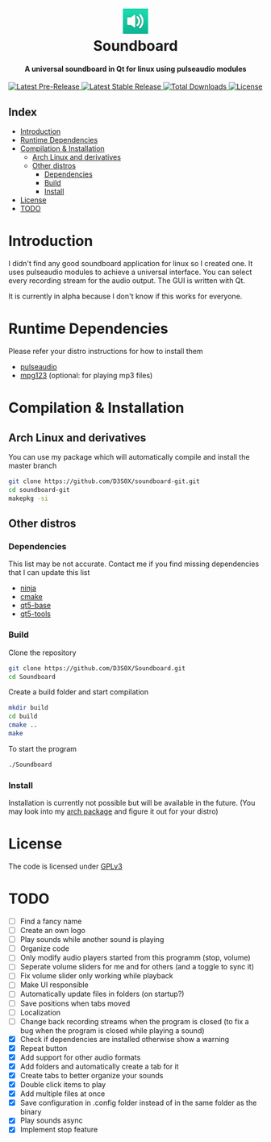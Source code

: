 <div align="center">
  <p>
    <h1>
      <a href="#readme">
        <img src="icon.jpg" width="50" alt="Soundboard" />
      </a>
      <br />
      Soundboard
    </h1>
    <h4>A universal soundboard in Qt for linux using pulseaudio modules</h4>
  </p>
  <p>
    <a href="https://github.com/D3S0X/Soundboard/releases">
      <img src="https://img.shields.io/github/release-date-pre/D3S0X/Soundboard.svg?style=flat-square&label=pre-release" alt="Latest Pre-Release" />
    </a>
    <a href="https://github.com/D3S0X/Soundboard/releases">
      <img src="https://img.shields.io/github/release/D3S0X/Soundboard.svg?style=flat-square&label=release" alt="Latest Stable Release" />
    </a>
    <a href="https://github.com/D3S0X/Soundboard/releases">
      <img src="https://img.shields.io/github/downloads/D3S0X/Soundboard/total.svg?style=flat-square" alt="Total Downloads" />
    </a>
    <a href="https://github.com/D3S0X/Soundboard/blob/master/LICENSE">
      <img src="https://img.shields.io/github/license/D3S0X/Soundboard.svg?style=flat-square" alt="License" />
    </a>
  </p>
</div>

## Index
- [Introduction](#introduction)
- [Runtime Dependencies](#runtime-dependencies)
- [Compilation & Installation](#compilation--installation)
  - [Arch Linux and derivatives](#arch-linux-and-derivatives)
  - [Other distros](#other-distros)
    - [Dependencies](#dependencies)
    - [Build](#build)
    - [Install](#install)
- [License](#license)
- [TODO](#todo)

# Introduction
I didn't find any good soundboard application for linux so I created one. It uses pulseaudio modules to achieve a universal interface. You can select every recording stream for the audio output. The GUI is written with Qt.

It is currently in alpha because I don't know if this works for everyone.

# Runtime Dependencies
Please refer your distro instructions for how to install them
- [pulseaudio](https://gitlab.freedesktop.org/pulseaudio/pulseaudio)
- [mpg123](https://www.mpg123.de/) (optional: for playing mp3 files)

# Compilation & Installation

## Arch Linux and derivatives
You can use my package which will automatically compile and install the master branch
```sh
git clone https://github.com/D3S0X/soundboard-git.git
cd soundboard-git
makepkg -si
```

## Other distros

### Dependencies
This list may be not accurate. Contact me if you find missing dependencies that I can update this list
- [ninja](https://github.com/ninja-build/ninja)
- [cmake](https://gitlab.kitware.com/cmake/cmake)
- [qt5-base](https://github.com/qt/qtbase)
- [qt5-tools](https://github.com/qt/qt5)

### Build
Clone the repository
```sh
git clone https://github.com/D3S0X/Soundboard.git
cd Soundboard
```
Create a build folder and start compilation
```sh
mkdir build
cd build
cmake ..
make
```
To start the program
```sh
./Soundboard
```

### Install
Installation is currently not possible but will be available in the future. (You may look into my [arch package](https://github.com/D3S0X/soundboard-git) and figure it out for your distro)

# License
The code is licensed under [GPLv3](LICENSE)

# TODO
- [ ] Find a fancy name
- [ ] Create an own logo
- [ ] Play sounds while another sound is playing
- [ ] Organize code
- [ ] Only modify audio players started from this programm (stop, volume)
- [ ] Seperate volume sliders for me and for others (and a toggle to sync it)
- [ ] Fix volume slider only working while playback
- [ ] Make UI responsible
- [ ] Automatically update files in folders (on startup?)
- [ ] Save positions when tabs moved
- [ ] Localization
- [ ] Change back recording streams when the program is closed (to fix a bug when the program is closed while playing a sound)
- [x] Check if dependencies are installed otherwise show a warning
- [x] Repeat button
- [x] Add support for other audio formats
- [x] Add folders and automatically create a tab for it
- [x] Create tabs to better organize your sounds
- [x] Double click items to play
- [x] Add multiple files at once
- [x] Save configuration in .config folder instead of in the same folder as the binary
- [x] Play sounds async
- [x] Implement stop feature
